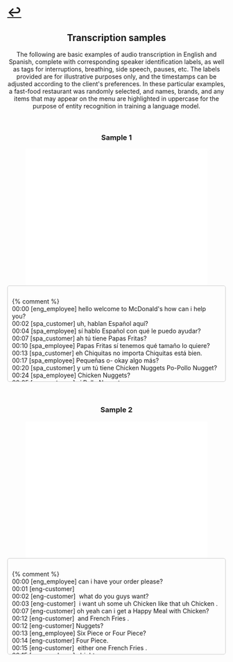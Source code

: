 # [↩](https://aledua.github.io/)

## <center>Transcription samples</center>
<center>The following are basic examples of audio transcription in English and Spanish, complete with corresponding speaker identification labels, as well as tags for interruptions, breathing, side speech, pauses, etc. The labels provided are for illustrative purposes only, and the timestamps can be adjusted according to the client's preferences. In these particular examples, a fast-food restaurant was randomly selected, and names, brands, and any items that may appear on the menu are highlighted in uppercase for the purpose of entity recognition in training a language model.</center>

&nbsp;
 
### <center>Sample 1</center>
<center><iframe width="420" height="315" src="./sample1.mp3" frameborder="0" allowfullscreen></iframe></center>
<div style="max-height: 200px; overflow-y: auto; padding: 10px; border: 1px solid #ccc; border-radius: 5px; white-space: pre-wrap; word-wrap: break-word;">
{% comment %} 
00:00 [eng_employee] hello welcome to McDonald's how can i help you?
00:02 [spa_customer] uh, hablan Español aquí? </pause>
00:04 [spa_employee] sí hablo Español con qué le puedo ayudar?
00:07 [spa_customer] ah tú tiene Papas Fritas? </pause>
00:10 [spa_employee] Papas Fritas sí tenemos qué tamaño lo quiere?
00:13 [spa_customer] eh Chiquitas no importa Chiquitas está bien.
00:17 [spa_employee] Pequeñas o- okay algo más?
00:20 [spa_customer] y um tú tiene Chicken Nuggets Po-Pollo Nugget?
00:24 [spa_employee] Chicken Nuggets?
00:25 [spa_customer] sí Pollo Nuggets. </pause> </int>
00:27 [spa_employee] quiere Seis Diez o Veinte? </pause>
00:30 [spa_customer] Diez está bien. <pause>
00:32 [spa_employee] okay ah algo de tomar?
00:34 [spa_customer] y dame un Sprite.
00:37 [spa_customer] <side_speech> Sprite </side_speech>.
00:37 [spa_customer] Sprite.
00:39 [spa_employee] Sprite? okay ah en qué tamaño lo quieres Grande?
00:42 [spa_customer] </int> me gusta Grande Grande.
00:44 [spa_employee] Gran-.
00:45 [spa_customer] mmhm.
00:46 [spa_employee] </spk> okay okay algo más?
00:48 [spa_customer] </int> y </pause> eso es todo muchas felicidades.
00:52 [spa_employee] okay su total va a ser </pause> cómo?
00:54 [spa_customer] <side_speech> gracias gracias <side_speech>.
00:54 [spa_customer] gracias muchas gracias </laugh>.
00:56 [spa_employee] </breathe></int>
{% endcomment %}
</div>

&nbsp;
 
### <center>Sample 2</center>
<center><iframe width="420" height="315" src="./sample2.mp3" frameborder="0" allowfullscreen></iframe></center>
<div style="max-height: 200px; overflow-y: auto; padding: 10px; border: 1px solid #ccc; border-radius: 5px; white-space: pre-wrap; word-wrap: break-word;">
{% comment %}
00:00 [eng_employee] can i have your order please?
00:01 [eng-customer] <side_speech></unintelligible><side_speech>
00:02 [eng-customer] <side_speech> what do you guys want? </side_speech>
00:03 [eng-customer] <side_speech> i want uh some uh Chicken like that uh Chicken </side_speech>.
00:07 [eng-customer] oh yeah can i get a Happy Meal with Chicken?
00:12 [eng-customer] <side_speech> and French Fries </side_speech>.
00:12 [eng-customer] Nuggets?
00:13 [eng_employee] Six Piece or Four Piece?
00:14 [eng-customer] Four Piece.
00:15 [eng-customer] <side_speech> either one French Fries </side_speech>.
00:15 [eng_employee] alright.
00:16 [eng-customer] and what kind of drinks do you have?
00:18 [eng_employee] Sprite products Apple Juice Chocolate Milk and Whole Milk.
00:21 [eng-customer] <side_speech> do you want Chocolate Milk or Sprite or Apple Juice </side_speech>?
00:26 [eng-customer] <side_speech></unintelligible> Chocolate Milk </side_speech>.
00:27 [eng-customer] <side_speech> i want Chocolate Milk </side_speech>.
00:28 [eng-customer] <side_speech> Chocolate Milk </side_speech>?
00:29 [eng-customer] <side_speech> do you want anything <side_speech>?
00:30 [eng-customer] <side_speech> no i'm good </side_speech>.
00:31 [eng_employee] that's it?
00:31 [eng-customer] that's it.
00:33 [eng-customer] <side_speech></unintelligible></side_speech>
00:33 [eng_employee] thank you your total is twelve seventeen at the first window.
00:35 [eng-customer] <side_speech></unintelligible></side_speech>
00:35 [eng-customer] okay thank you.
00:37 [eng_employee] uh huh.
{% endcomment %}
</div>
